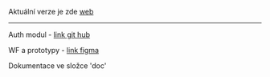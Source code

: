 
Aktuální verze je zde [web](https://master.d2ey22r11l2pi7.amplifyapp.com/)


----
Auth modul - [link git hub](https://github.com/AnnaKachmasheva/inventory-system/tree/master)

WF a prototypy -  [link figma](https://www.figma.com/file/FuUuUEmxrRD8xFPQ4piWXh/bp?type=design&node-id=45%3A2551&mode=design&t=9TmJir2O9HNrKfbQ-1)

Dokumentace ve složce 'doc'